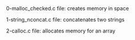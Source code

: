 0-malloc_checked.c file: creates memory in space

1-string_nconcat.c file: concatenates two strings

2-calloc.c file: allocates memory for an array
